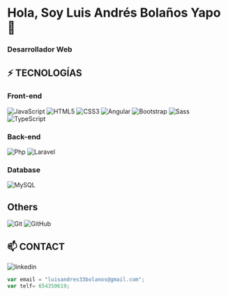# Hola, Soy Luis Andrés Bolaños Yapo 👋
### Desarrollador Web

## ⚡ TECNOLOGÍAS
### Front-end
![JavaScript](https://img.shields.io/badge/-JAVASCRIPT-F1C40F?style=square&logo=javascript&logoColor=white)
![HTML5](https://img.shields.io/badge/-HTML5-E34F26?style=square&logo=html5&logoColor=white)
![CSS3](https://img.shields.io/badge/-CSS3-1572B6?style=square&logo=css3)
![Angular](https://img.shields.io/badge/-ANGULAR-blue?style=square&logo=angular&logoColor=78281F)
![Bootstrap](https://img.shields.io/badge/-BOOTSTRAP-563D7C?style=square&logo=bootstrap)
![Sass](https://img.shields.io/badge/-SASS-F8F9F9?style=square&logo=sass)
![TypeScript](https://img.shields.io/badge/-TYPESCRIPT-007ACC?style=square&logo=typescript)

### Back-end
![Php](https://img.shields.io/badge/-PHP-F8F9F9?style=square&logo=php)
![Laravel](https://img.shields.io/badge/-LARAVEL-F8F9F9?style=square&logo=laravel)

### Database
![MySQL](https://img.shields.io/badge/-MySQL-F8F9F9?style=square&logo=mysql)
<!--![Firebase](https://img.shields.io/badge/-FIREBASE-white?style=square&logo=firebase)-->

## Others
![Git](https://img.shields.io/badge/-GIT-F4F6F7?style=square&logo=git)
![GitHub](https://img.shields.io/badge/-GITHUB-181717?style=square&logo=github)

## 📫 CONTACT
![linkedin](https://www.linkedin.com/in/luis-andr%C3%A9s-bola%C3%B1os-yapo-46ab3716a/)
```javascript
var email = "luisandres33bolanos@gmail.com";
var telf= 654350619;
```

